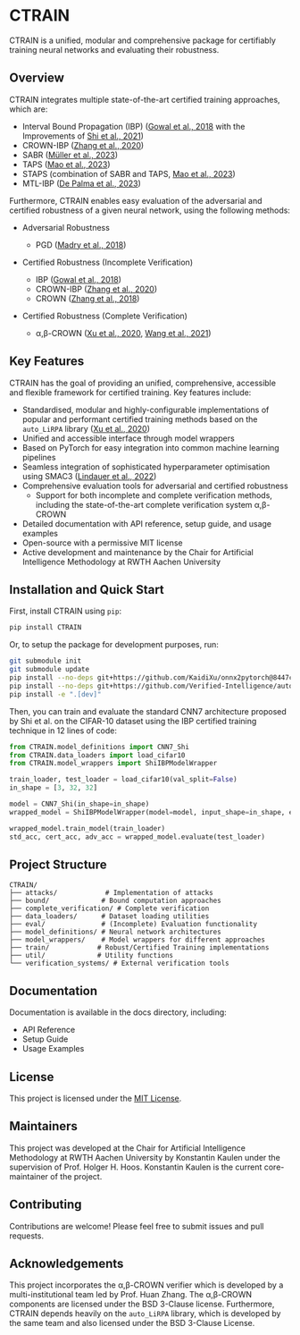 # CTRAIN

CTRAIN is a unified, modular and comprehensive package for certifiably training neural networks and evaluating their robustness.

## Overview

CTRAIN integrates multiple state-of-the-art certified training approaches, which are:

- Interval Bound Propagation (IBP) ([Gowal et al., 2018](https://arxiv.org/abs/1810.12715) with the Improvements of [Shi et al., 2021](https://arxiv.org/abs/2102.06700))
- CROWN-IBP ([Zhang et al., 2020](https://arxiv.org/abs/1906.06316))
- SABR ([Müller et al., 2023](https://arxiv.org/pdf/2210.04871))
- TAPS ([Mao et al., 2023](https://proceedings.neurips.cc/paper_files/paper/2023/file/e8b0c97b34fdaf58b2f48f8cca85e76a-Paper-Conference.pdf))
- STAPS (combination of SABR and TAPS, [Mao et al., 2023](https://proceedings.neurips.cc/paper_files/paper/2023/file/e8b0c97b34fdaf58b2f48f8cca85e76a-Paper-Conference.pdf))
- MTL-IBP ([De Palma et al., 2023](https://arxiv.org/pdf/2305.13991))

Furthermore, CTRAIN enables easy evaluation of the adversarial and certified robustness of a given neural network, using the following methods:

- Adversarial Robustness
  - PGD ([Madry et al., 2018](https://arxiv.org/abs/1706.06083))

- Certified Robustness (Incomplete Verification)
  - IBP ([Gowal et al., 2018](https://arxiv.org/abs/1810.12715))
  - CROWN-IBP ([Zhang et al., 2020](https://arxiv.org/abs/1906.06316))
  - CROWN ([Zhang et al., 2018](https://arxiv.org/abs/1811.00866))

- Certified Robustness (Complete Verification)
  - α,β-CROWN ([Xu et al., 2020](https://arxiv.org/pdf/2011.13824), [Wang et al., 2021](https://arxiv.org/abs/2103.06624))

## Key Features
CTRAIN has the goal of providing an unified, comprehensive, accessible and flexible framework for certified training. Key features include:
- Standardised, modular and highly-configurable implementations of popular and performant certified training methods based on the `auto_LiRPA` library ([Xu et al., 2020](https://proceedings.neurips.cc/paper/2020/file/0cbc5671ae26f67871cb914d81ef8fc1-Paper.pdf))
- Unified and accessible interface through model wrappers
- Based on PyTorch for easy integration into common machine learning pipelines
- Seamless integration of sophisticated hyperparameter optimisation using SMAC3 ([Lindauer et al., 2022](https://www.jmlr.org/papers/volume23/21-0888/21-0888.pdf))
- Comprehensive evaluation tools for adversarial and certified robustness
  - Support for both incomplete and complete verification methods, including the state-of-the-art complete verification system α,β-CROWN
- Detailed documentation with API reference, setup guide, and usage examples
- Open-source with a permissive MIT license
- Active development and maintenance by the Chair for Artificial Intelligence Methodology at RWTH Aachen University

## Installation and Quick Start
First, install CTRAIN using `pip`:
```sh
pip install CTRAIN
```
Or, to setup the package for development purposes, run:
```sh
git submodule init
git submodule update
pip install --no-deps git+https://github.com/KaidiXu/onnx2pytorch@8447c42c3192dad383e5598edc74dddac5706ee2
pip install --no-deps git+https://github.com/Verified-Intelligence/auto_LiRPA.git@cf0169ce6bfb4fddd82cfff5c259c162a23ad03c
pip install -e ".[dev]"
```
Then, you can train and evaluate the standard CNN7 architecture proposed by Shi et al. on the CIFAR-10 dataset using the IBP certified training technique in 12 lines of code:
```python
from CTRAIN.model_definitions import CNN7_Shi
from CTRAIN.data_loaders import load_cifar10
from CTRAIN.model_wrappers import ShiIBPModelWrapper

train_loader, test_loader = load_cifar10(val_split=False)
in_shape = [3, 32, 32]

model = CNN7_Shi(in_shape=in_shape)
wrapped_model = ShiIBPModelWrapper(model=model, input_shape=in_shape, eps=2/255, num_epochs=160)

wrapped_model.train_model(train_loader)
std_acc, cert_acc, adv_acc = wrapped_model.evaluate(test_loader)
```
## Project Structure

```
CTRAIN/
├── attacks/            # Implementation of attacks
├── bound/             # Bound computation approaches
├── complete_verification/ # Complete verification
├── data_loaders/      # Dataset loading utilities  
├── eval/              # (Incomplete) Evaluation functionality
├── model_definitions/ # Neural network architectures
├── model_wrappers/    # Model wrappers for different approaches
├── train/            # Robust/Certified Training implementations
├── util/             # Utility functions
└── verification_systems/ # External verification tools
```

## Documentation

Documentation is available in the docs directory, including:

- API Reference
- Setup Guide
- Usage Examples

## License

This project is licensed under the [MIT License](LICENSE).

## Maintainers
This project was developed at the Chair for Artificial Intelligence Methodology at RWTH Aachen University by Konstantin Kaulen under the supervision of Prof. Holger H. Hoos.
Konstantin Kaulen is the current core-maintainer of the project.

## Contributing

Contributions are welcome! Please feel free to submit issues and pull requests.

## Acknowledgements

This project incorporates the α,β-CROWN verifier which is developed by a multi-institutional team led by Prof. Huan Zhang. The α,β-CROWN components are licensed under the BSD 3-Clause license.
Furthermore, CTRAIN depends heavily on the `auto_LiRPA` library, which is developed by the same team and also licensed under the BSD 3-Clause License.